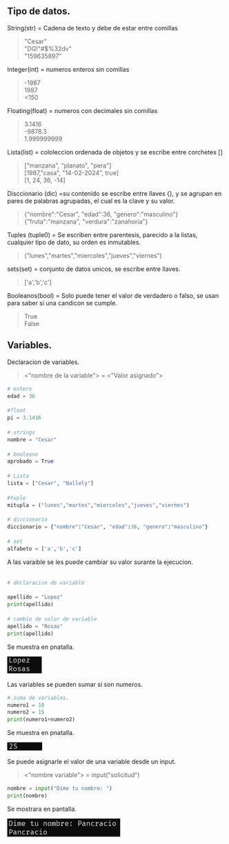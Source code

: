 ## Tipo de datos.

String(str) = Cadena de texto y debe de estar entre comillas

> "Cesar"   
> "DG!"#$%32dv"  
> "159635897"

Integer(int) = numeros enteros sin comillas

> -1987  
> 1987  
> <150

Floating(float) = numeros con decimales sin comillas

> 3.1416   
> -9878.3    
> 1.999999999

Lista(list) = cololeccion ordenada de objetos y se escribe entre corchetes []  

> ["manzana", "planato", "pera"]  
> [1987,"casa", "14-02-2024", true]  
> [1, 24, 36, -14]

Disccionario (dic) =su contenido se escribe entre llaves {}, y se agrupan en pares de palabras agrupadas, el cual es la clave y su valor.

> {"nombre":"Cesar", "edad":36, "genero":"masculino"}  
> {"fruta":"manzana", "verdura":"zanahoria"}

Tuples (tuple0) = Se escriben entre parentesis, parecido a la listas, cualquier tipo de dato, su orden es inmutables. 

> ("lunes","martes","miercoles","jueves","viernes")

sets(set) = conjunto de datos unicos, se escribe entre llaves.

> ['a','b','c']

Booleanos(bool) = Solo puede tener el valor de verdadero o falso, se usan para saber si una candicon se cumple.

> True  
> False

## Variables.

Declaracion de variables.

> <"nombre de la variable"> = <"Valor asignado">

``` py
# entero
edad = 36

#float
pi = 3.1416

# strings
nombre = "Cesar"

# booleano
aprobado = True

# Lista
lista = ["Cesar", "Nallely"]

#tuple
mitupla = ("lunes","martes","miercoles","jueves","viernes")

# diccionario
diccionario = {"nombre":"Cesar", "edad":36, "genero":"masculino"}

# set 
alfabeto = ['a','b','c']

```

A las varaible se les puede cambiar su valor surante la ejecucion. 

```py

# declaracion de variable 

apellido = "Lopez"
print(apellido)

# cambio de valor de variable
apellido = "Rosas"
print(apellido)

```
Se muestra en pnatalla.

![alt text](img/variables.png)

Las variables se pueden sumar si son numeros.

```py
# suma de variables.
numero1 = 10
numero2 = 15
print(numero1+numero2)

```
Se muestra en pnatalla.

![alt text](img/suma.png)


Se puede asignarle el valor de una variable desde un input.

> <"nombre variable"> = input("solicitud")

```py
nombre = input("Dime tu nombre: ")
print(nombre)

```

Se mostrara en pantalla.

![alt text](img/ninput.png)

